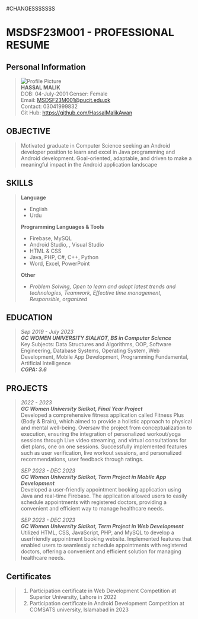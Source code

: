 #CHANGESSSSSSS
# MSDSF23M001 - PROFESSIONAL RESUME

## Personal Information
>![Profile Picture](https://www.shutterstock.com/image-vector/blank-avatar-photo-place-holder-1095249842?irclickid=yt22s-36lxyPRnUx98SctTxgUkFTtbzUqzjM040&irgwc=1&pl=389191636625&utm_campaign=Eezy%2C%20LLC&utm_content=1636625&utm_medium=Affiliate&utm_source=38919&utm_term=www.vecteezy.com) <br/>
> **HASSAL MALIK**<br/>
> DOB: 04-July-2001
> Genser: Female<br/>
> Email: MSDSF23M001@pucit.edu.pk<br/>
> Contact: 03041999832<br/>
> Git Hub: https://github.com/HassalMalikAwan

## OBJECTIVE
>
>Motivated graduate in Computer Science seeking
>an Android developer position to learn and excel
>in Java programming and Android development.
>Goal-oriented, adaptable, and driven to make a
>meaningful impact in the Android application
>landscape
>

## SKILLS
> **Language**
>- English
>- Urdu
>
> **Programming Languages & Tools**
>- Firebase, MySQL
>- Android Studio, , Visual Studio
>- HTML & CSS
>- Java, PHP, C#, C++, Python
>- Word, Excel, PowerPoint
>
>**Other**
>
>- *Problem Solving, Open to learn and adopt latest
>trends and technologies, Teamwork, Effective
>time management, Responsible, organized*

## EDUCATION
> *Sep 2019 - July 2023* <br/>
> ***GC WOMEN UNIVERSITY SIALKOT, BS in Computer Science***<br/>
> Key Subjects: Data Structures and Algorithms, OOP, Software
> Engineering, Database Systems, Operating System, Web
> Development, Mobile App Development, Programming Fundamental,
> Artificial Intelligence<br/>
> ***CGPA: 3.6***

## PROJECTS
> *2022 - 2023*\
***GC Women University Sialkot, Final Year Project***\
Developed a comprehensive fitness application called Fitness Plus
(Body & Brain), which aimed to provide a holistic approach to
physical and mental well-being. Oversaw the project from
conceptualization to execution, ensuring the integration of
personalized workout/yoga sessions through Live video streaming,
and virtual consultations for diet plans, one on one sessions.
Successfully implemented features such as user verification, live
workout sessions, and personalized recommendations, user
feedback through ratings.
>
>*SEP 2023 - DEC 2023*\
***GC Women University Sialkot, Term Project in Mobile App
Development***\
Developed a user-friendly appointment booking application using
Java and real-time Firebase. The application allowed users to easily
schedule appointments with registered doctors, providing a
convenient and efficient way to manage healthcare needs.
>
>*SEP 2023 - DEC 2023*\
***GC Women University Sialkot, Term Project in Web Development***\
Utilized HTML, CSS, JavaScript, PHP, and MySQL to develop a userfriendly appointment booking website. Implemented features that
enabled users to seamlessly schedule appointments with registered
doctors, offering a convenient and efficient solution for managing
healthcare needs.

## Certificates

>1. Participation certificate in Web Development Competition at Superior University, Lahore in 2022
>2. Participation certificate in Android Development Competition at COMSATS university, Islamabad in 2023
